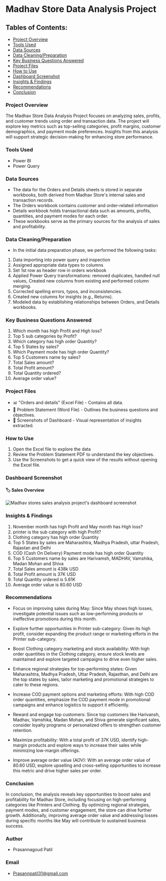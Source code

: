 # Madhav Store Data Analysis Project

## Tables of Contents: 
- [Project Overview](#project-overview)  
- [Tools Used](#tools-used)  
- [Data Sources](#data-sources)  
- [Data Cleaning/Preparation](#data-cleaningpreparation)  
- [Key Business Questions Answered](#key-business-questions-answered)  
- [Project Files](#project-files)  
- [How to Use](#how-to-use)  
- [Dashboard Screenshot](#dashboard-screenshot)  
- [Insights & Findings](#insights--findings)  
- [Recommendations](#recommendations)  
- [Conclusion](#conclusion)
  
### Project Overview
The Madhav Store Data Analysis Project focuses on analyzing sales, profits, and customer trends using order and transaction data. The project will explore key metrics such as top-selling categories, profit margins, customer demographics, and payment mode preferences. Insights from this analysis will support strategic decision-making for enhancing store performance.

### Tools Used
- Power BI
- Power Query

### Data Sources
- The data for the Orders and Details sheets is stored in separate workbooks, both derived from Madhav Store's internal sales and transaction records. 
- The Orders workbook contains customer and order-related information
- Details workbook holds transactional data such as amounts, profits, quantities, and payment modes for each order.
- These workbooks serve as the primary sources for the analysis of sales and profitability.

### Data Cleaning/Preparation
- In the initial data preparation phase, we performed the following tasks:
  
1. Data importing into power query and inspection
2. Assigned appropriate data types to columns
3. Set 1st row as header row in orders workbook
4. Applied Power Query transformations: removed duplicates, handled null values, Created new columns from existing and performed column merging.
5. Corrected spelling errors, typos, and inconsistencies.
6. Created new columns for insights (e.g., Returns).
7. Modeled data by establishing relationships between Orders, and Details workbooks.
  
### Key Business Questions Answered
 1. Which month has high Profit and High loss?
 2. Top 5 sub categories by Profit?
 3. Which category has high order Quantity?
 4. Top 5 States by sales?
 5. Which Payment mode has high order Quantity?
 6. Top 5 Customers name by sales?
 7. Total Sales amount?
 8. Total Profit amount?
 9. Total Quantity ordered?
 10. Average order value?

### Project Files
- 📊 "Orders and details" (Excel File) - Contains all data.
- 📝 Problem Statement (Word File) - Outlines the business questions and objectives.
- 📸 Screenshots of Dashboard - Visual representation of insights extracted.

 ### How to Use
1. Open the Excel file to explore the data
2. Review the Problem Statement PDF to understand the key objectives.
3. Use the Screenshots to get a quick view of the results without opening the Excel file.

### Dashboard Screenshot
#### 🏷️ Sales Overview

![Madhav stores sales analysis project's dashboard screenshot](https://github.com/user-attachments/assets/19a3da1c-9909-420d-b111-ac0f57f12643)

### Insights & Findings
 1. November month has high Profit and May month has High loss?
 2. printer is the sub category with high Profit?
 3. Clothing category has high order Quantity
 4. Top 5 States by sales are Maharashtra, Madhya Pradesh, uttar Pradesh, Rajastan and Delhi
 5. COD (Cash On Delivery) Payment mode has high order Quantity
 6. Top 5 Customers name by sales are Harivamsh, MADHAV, Vamshika, Madan Mohan and Shiva
 7. Total Sales amount is 438k USD
 8. Total Profit amount is 37K USD
 9. Total Quantity ordered is 5.61K
 10. Average order value is 80.60 USD

### Recommendations
- Focus on improving sales during May: Since May shows high losses, investigate potential issues such as low-performing products or ineffective promotions during this month.

- Explore further opportunities in Printer sub-category: Given its high profit, consider expanding the product range or marketing efforts in the Printer sub-category.

- Boost Clothing category marketing and stock availability: With high order quantities in the Clothing category, ensure stock levels are maintained and explore targeted campaigns to drive even higher sales.

- Enhance regional strategies for top-performing states: Given Maharashtra, Madhya Pradesh, Uttar Pradesh, Rajasthan, and Delhi are the top states by sales, tailor marketing and promotional strategies to cater to these regions.

- Increase COD payment options and marketing efforts: With high COD order quantities, emphasize the COD payment mode in promotional campaigns and enhance logistics to support it efficiently.

- Reward and engage top customers: Since top customers like Harivansh, Madhav, Vamshika, Madan Mohan, and Shiva generate significant sales, consider loyalty programs or personalized offers to strengthen customer retention.

- Maximize profitability: With a total profit of 37K USD, identify high-margin products and explore ways to increase their sales while minimizing low-margin offerings.

- Improve average order value (AOV): With an average order value of 80.60 USD, explore upselling and cross-selling opportunities to increase this metric and drive higher sales per order.

### Conclusion
In conclusion, the analysis reveals key opportunities to boost sales and profitability for Madhav Store, including focusing on high-performing categories like Printers and Clothing. By optimizing regional strategies, payment modes, and customer engagement, the store can drive further growth. Additionally, improving average order value and addressing losses during specific months like May will contribute to sustained business success.

### Author
- Prasannagoud Patil

### Email
- Prasannpatil31@gmail.com
